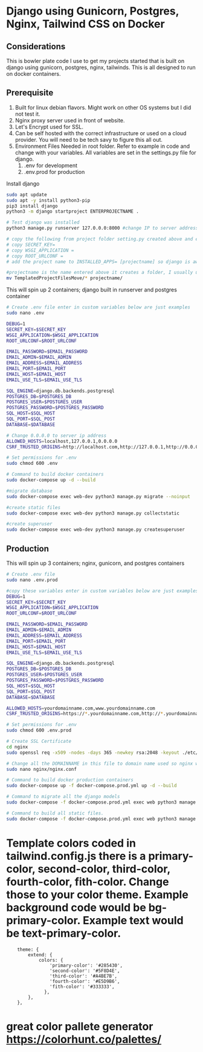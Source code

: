 # Django using Gunicorn, Postgres, Nginx, Tailwind CSS on Docker

## Considerations

This is bowler plate code I use to get my projects started that is built on django using gunicorn, postgres, nginx, tailwinds. This is all designed to run on docker containers. 

## Prerequisite 

1. Built for linux debian flavors. Might work on other OS systems but I did not test it. 
2. Nginx proxy server used in front of website. 
3. Let's Encrypt used for SSL.
4. Can be self hosted with the correct infrastructure or used on a cloud provider. You will need to be tech savy to figure this all out.
5. Environment Files Needed in root folder. Refer to example in code and change with your variables. All variables are set in the settings.py file for django.
    1. .env for development
    2. .env.prod for production

Install django
```bash
sudo apt update 
sudo apt -y install python3-pip
pip3 install django
python3 -m django startproject ENTERPROJECTNAME .

# Test django was installed
python3 manage.py runserver 127.0.0.0:8000 #change IP to server address

# copy the following from project folder setting.py created above and enter into the .env files created below.
# copy SECRET_KEY= 
# copy WSGI_APPLICATION = 
# copy ROOT_URLCONF =
# add the project name to INSTALLED_APPS= [projectname] so django is aware of your project. 

#projectname is the name entered above it creates a folder, I usually use the domain name. Move the TemplatedProjectFilesMove stuff to project folder to replace standard files
mv TemplatedProjectFilesMove/* projectname/
```

This will spin up 2 containers; django built in runserver and postgres container
```bash
# Create .env file enter in custom variables below are just examples
sudo nano .env 

DEBUG=1
SECRET_KEY=$SECRET_KEY
WSGI_APPLICATION=$WSGI_APPLICATION
ROOT_URLCONF=$ROOT_URLCONF

EMAIL_PASSWORD=$EMAIL_PASSWORD
EMAIL_ADMIN=$EMAIL_ADMIN
EMAIL_ADDRESS=$EMAIL_ADDRESS
EMAIL_PORT=$EMAIL_PORT
EMAIL_HOST=$EMAIL_HOST
EMAIL_USE_TLS=$EMAIL_USE_TLS

SQL_ENGINE=django.db.backends.postgresql
POSTGRES_DB=$POSTGRES_DB
POSTGRES_USER=$POSTGRES_USER
POSTGRES_PASSWORD=$POSTGRES_PASSWORD
SQL_HOST=$SQL_HOST
SQL_PORT=$SQL_POST
DATABASE=$DATABASE

# Change 0.0.0.0 to server ip address
ALLOWED_HOSTS=localhost,127.0.0.1,0.0.0.0 
CSRF_TRUSTED_ORIGINS=http://localhost.com,http://127.0.0.1,http://0.0.0.0

# Set permissions for .env
sudo chmod 600 .env

# Command to build docker containers
sudo docker-compose up -d --build

#migrate database
sudo docker-compose exec web-dev python3 manage.py migrate --noinput

#create static files
sudo docker-compose exec web-dev python3 manage.py collectstatic

#create superuser
sudo docker-compose exec web-dev python3 manage.py createsuperuser

```

## Production 

This will spin up 3 containers; nginx, gunicorn, and postgres containers
```bash
# Create .env file
sudo nano .env.prod

#copy these variables enter in custom variables below are just examples
DEBUG=1
SECRET_KEY=$SECRET_KEY
WSGI_APPLICATION=$WSGI_APPLICATION
ROOT_URLCONF=$ROOT_URLCONF

EMAIL_PASSWORD=$EMAIL_PASSWORD
EMAIL_ADMIN=$EMAIL_ADMIN
EMAIL_ADDRESS=$EMAIL_ADDRESS
EMAIL_PORT=$EMAIL_PORT
EMAIL_HOST=$EMAIL_HOST
EMAIL_USE_TLS=$EMAIL_USE_TLS

SQL_ENGINE=django.db.backends.postgresql
POSTGRES_DB=$POSTGRES_DB
POSTGRES_USER=$POSTGRES_USER
POSTGRES_PASSWORD=$POSTGRES_PASSWORD
SQL_HOST=$SQL_HOST
SQL_PORT=$SQL_POST
DATABASE=$DATABASE

ALLOWED_HOSTS=yourdomainname.com,www.yourdomainname.com
CSRF_TRUSTED_ORIGINS=https://*.yourdomainname.com,http://*.yourdomainname.com

# Set permissions for .env
sudo chmod 600 .env.prod

# Create SSL Certificate
cd nginx
sudo openssl req -x509 -nodes -days 365 -newkey rsa:2048 -keyout ./etc/ssl/private/localhost.key -out ./etc/ssl/certs/localhost.crt

# Change all the DOMAINNAME in this file to domain name used so nginx will work correctly. This config is designed to be used behind a proxy nginx server. 
sudo nano nginx/nginx.conf

# Command to build docker production containers
sudo docker-compose up -f docker-compose.prod.yml up -d --build

# Command to migrate all the django models 
sudo docker-compose -f docker-compose.prod.yml exec web python3 manage.py migrate

# Command to build all static files.
sudo docker-compose -f docker-compose.prod.yml exec web python3 manage.py collectstatic

```

# Template colors coded in tailwind.config.js there is a primary-color, second-color, third-color, fourth-color, fith-color. Change those to your color theme. Example background code would be bg-primary-color. Example text would be text-primary-color.
```
    theme: {
        extend: {
            colors: {
                'primary-color': '#285430',
                'second-color': '#5F8D4E',
                'third-color': '#A4BE7B',
                'fourth-color': '#E5D9B6',
                'fith-color': '#333333',
              },
        },
    },
```
# great color pallete generator https://colorhunt.co/palettes/


